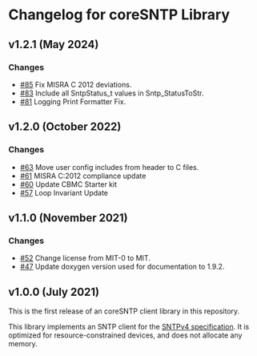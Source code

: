 # Changelog for coreSNTP Library

## v1.2.1 (May 2024)

### Changes
 - [#85](https://github.com/FreeRTOS/coreSNTP/pull/85) Fix MISRA C 2012 deviations.
 - [#83](https://github.com/FreeRTOS/coreSNTP/pull/83) Include all SntpStatus_t values in Sntp_StatusToStr.
 - [#81](https://github.com/FreeRTOS/coreSNTP/pull/81) Logging Print Formatter Fix.

## v1.2.0 (October 2022)

### Changes
 - [#63](https://github.com/FreeRTOS/coreSNTP/pull/63) Move user config includes from header to C files.
 - [#61](https://github.com/FreeRTOS/coreSNTP/pull/61) MISRA C:2012 compliance update
 - [#60](https://github.com/FreeRTOS/coreSNTP/pull/60) Update CBMC Starter kit
 - [#57](https://github.com/FreeRTOS/coreSNTP/pull/57) Loop Invariant Update

## v1.1.0 (November 2021)

### Changes
 - [#52](https://github.com/FreeRTOS/coreSNTP/pull/52) Change license from MIT-0 to MIT.
 - [#47](https://github.com/FreeRTOS/coreSNTP/pull/47) Update doxygen version used for documentation to 1.9.2.

## v1.0.0 (July 2021)

This is the first release of an coreSNTP client library in this repository.

This library implements an SNTP client for the [SNTPv4 specification](https://tools.ietf.org/html/rfc4330). It is optimized for resource-constrained devices, and does not allocate any memory.
